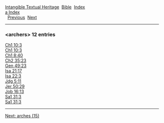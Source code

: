[Intangible Textual Heritage](../../index)  [Bible](../index) 
[Index](index)   
[a Index](_a_)  
  [Previous](c00673)  [Next](c00675) 

------------------------------------------------------------------------

### &lt;archers&gt; 12 entries

[Ch1 10:3](../kjv/ch1010.htm#003)  
[Ch1 10:3](../kjv/ch1010.htm#003)  
[Ch1 8:40](../kjv/ch1008.htm#040)  
[Ch2 35:23](../kjv/ch2035.htm#023)  
[Gen 49:23](../kjv/gen049.htm#023)  
[Isa 21:17](../kjv/isa021.htm#017)  
[Isa 22:3](../kjv/isa022.htm#003)  
[Jdg 5:11](../kjv/jdg005.htm#011)  
[Jer 50:29](../kjv/jer050.htm#029)  
[Job 16:13](../kjv/job016.htm#013)  
[Sa1 31:3](../kjv/sa1031.htm#003)  
[Sa1 31:3](../kjv/sa1031.htm#003)  

------------------------------------------------------------------------

[Next: arches (15)](c00675)

